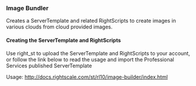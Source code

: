 ### Image Bundler

Creates a ServerTemplate and related RightScripts to create images in various clouds
from cloud provided images.

#### Creating the ServerTemplate and RightScripts
Use right_st to upload the ServerTemplate and RightScripts to your account, or follow the 
link below to read the usage and import the Professional Services published ServerTemplate

Usage: http://docs.rightscale.com/st/rl10/image-builder/index.html
